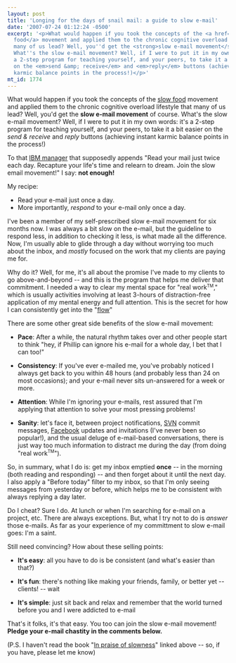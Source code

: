 ```yaml
---
layout: post
title: 'Longing for the days of snail mail: a guide to slow e-mail'
date: '2007-07-24 01:12:24 -0500'
excerpt: '<p>What would happen if you took the concepts of the <a href="http://en.wikipedia.org/wiki/Slow_Food">slow
  food</a> movement and applied them to the chronic cognitive overload lifestyle that
  many of us lead? Well, you''d get the <strong>slow e-mail movement</strong> of course.
  What''s the slow e-mail movement? Well, if I were to put it in my own words: it''s
  a 2-step program for teaching yourself, and your peers, to take it a bit easier
  on the <em>send &amp; receive</em> and <em>reply</em> buttons (achieving instant
  karmic balance points in the process!)</p>'
mt_id: 1774
---
```

<p>What would happen if you took the concepts of the <a href="http://en.wikipedia.org/wiki/Slow_Food">slow food</a> movement and applied them to the chronic cognitive overload lifestyle that many of us lead? Well, you'd get the <strong>slow e-mail movement</strong> of course. What's the slow e-mail movement? Well, if I were to put it in my own words: it's a 2-step program for teaching yourself, and your peers, to take it a bit easier on the <em>send &amp; receive</em> and <em>reply</em> buttons (achieving instant karmic balance points in the process!)</p>

<p>To that <a href="http://www.inpraiseofslow.com/slow/">IBM manager</a> that supposedly appends "Read your mail just twice each day. Recapture your life's time and relearn to dream. Join the slow email movement!" I say: <strong>not enough!</strong></p>

<p>My recipe:</p>

<ul>
<li>Read your e-mail just once a day.</li>
<li>More importantly, <em>respond</em> to your e-mail only once a day.</li>
</ul>

<p>I've been a member of my self-prescribed slow e-mail movement for six months now. I was always a bit slow on the e-mail, but the guideline to respond less, in addition to checking it less, is what made all the difference. Now, I'm usually able to glide through a day without worrying too much about the inbox, and <em>mostly</em> focused on the work that my clients are paying me for.</p>

<p>Why do it? Well, for me, it's all about the promise I've made to my clients to go above-and-beyond -- and this is the program that helps me deliver that commitment. I needed a way to clear my mental space for "real work<small><sup>TM</sup></small>," which is usually activities involving at least 3-hours of distraction-free application of my mental energy and full attention. This is the secret for how I can consistently get into the "<a href="http://en.wikipedia.org/wiki/Flow_(psychology">flow</a>"</p>

<p>There are some other great side benefits of the slow e-mail movement:</p>

<ul>
<li><p><strong>Pace</strong>: After a while, the natural rhythm takes over and other people start to think "hey, if Phillip can ignore his e-mail for a whole day, I bet that I can too!"</p></li>
<li><p><strong>Consistency</strong>: If you've ever e-mailed me, you've probably noticed I always get back to you within 48 hours (and probably less than 24 on most occasions); and your e-mail never sits un-answered for a week or more.</p></li>
<li><p><strong>Attention</strong>: While I'm ignoring your e-mails, rest assured that I'm applying that attention to solve your most pressing problems!</p></li>
<li><p><strong>Sanity</strong>: let's face it, between project notifications, <a href="http://subversion.tigris.org/">SVN</a> commit messages, <a href="http://www.facebook.com">Facebook</a> updates and invitations (I've never been so popular!), and the usual deluge of e-mail-based conversations, there is just way too much information to distract me during the day (from doing "real work<sup><small>TM</small></sup>").</p></li>
</ul>

<p>So, in summary, what I do is: get my inbox emptied <strong>once</strong> -- in the morning (both reading and responding) -- and then forget about it until the next day. I also apply a "Before today" filter to my inbox, so that I'm only seeing messages from yesterday or before, which helps me to be consistent with always replying a day later.</p>

<p>Do I cheat? Sure I do. At lunch or when I'm searching for e-mail on a project, etc. There are always exceptions. But, what I try not to do is <em>answer</em> those e-mails. As far as your experience of my committment to slow e-mail goes: I'm a saint.</p>

<p>Still need convincing? How about these selling points:</p>

<ul>
<li><p><strong>It's easy</strong>: all you have to do is be consistent (and what's easier than that?)</p></li>
<li><p><strong>It's fun</strong>: there's nothing like making your friends, family, or better yet -- clients! -- wait</p></li>
<li><p><strong>It's simple</strong>: just sit back and relax and remember that the world turned before you and I were addicted to e-mail</p></li>
</ul>

<p>That's it folks, it's that easy. You too can join the slow e-mail movement! <strong>Pledge your e-mail chastity in the comments below.</strong></p>

<p>(P.S. I haven't read the book "<a href="http://www.inpraiseofslow.com/slow/">In praise of slowness</a>" linked above -- so, if you have, please let me know)</p>
